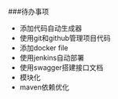 ###待办事项

+ 添加代码自动生成器
+ 使用git和github管理项目代码
+ 添加docker file
+ 使用jenkins自动部署
+ 使用swagger搭建接口文档
+ 模块化
+ maven依赖优化